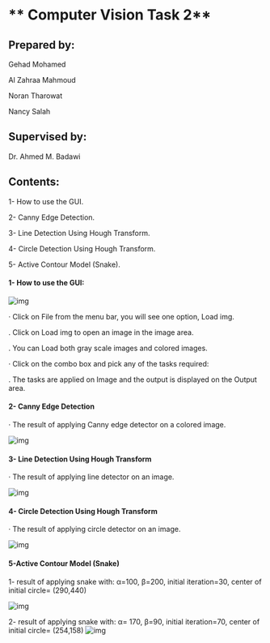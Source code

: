 
# ** Computer Vision Task 2** 

## Prepared by:  

  Gehad Mohamed

 Al Zahraa Mahmoud

Noran Tharowat

Nancy Salah

## Supervised by: 

Dr.  Ahmed M. Badawi

##  Contents:

1- How to use the GUI.

2- Canny Edge Detection.

3- Line Detection Using Hough Transform.

4- Circle Detection Using Hough Transform.

5- Active Contour Model (Snake).


#### **1-**  **How to use the GUI:**

<img src="https://github.com/sbme-tutorials/cv404-2021-project-2-sbe404b-team17/blob/master/Results/gui.jpg" alt="img" style="zoom:100%;" />

·  Click on File from the menu bar, you will see one option, Load img.

. Click on Load img to open an image in the image area.

. You can Load both gray scale images and colored images.

· Click on the combo box and pick any of the tasks required:

.  The tasks are applied on Image and the output is displayed on the Output area.

 

####  **2- Canny Edge Detection** 

·     The result of applying Canny edge detector on a colored image.

<img src="https://github.com/sbme-tutorials/cv404-2021-project-2-sbe404b-team17/blob/master/Results/Canny.PNG" alt="img" style="zoom:100%;" />

 

#### **3- Line Detection Using Hough Transform**

·     The result of applying line detector on an image.

<img src="https://github.com/sbme-tutorials/cv404-2021-project-2-sbe404b-team17/blob/master/Results/HoughLines.PNG" alt="img" style="zoom:100%;" />

#### **4- Circle Detection Using Hough Transform**



·     The result of applying circle detector on an image.

<img src="https://github.com/sbme-tutorials/cv404-2021-project-2-sbe404b-team17/blob/master/Results/HoughCircles.PNG" alt="img" style="zoom:100%;" />

#### **5-Active Contour Model (Snake)**

1- result of applying snake with: α=100, β=200, initial iteration=30, center of initial circle= (290,440) 



<img src="https://github.com/sbme-tutorials/cv404-2021-project-2-sbe404b-team17/blob/master/Results/Snakes2.PNG" alt="img" style="zoom:100%;" />

 

2- result of applying snake with: α= 170, β=90, initial iteration=70, center of initial circle= (254,158) <img src="https://github.com/sbme-tutorials/cv404-2021-project-2-sbe404b-team17/blob/master/Results/Snakes1.PNG" alt="img" style="zoom:100%;" />
